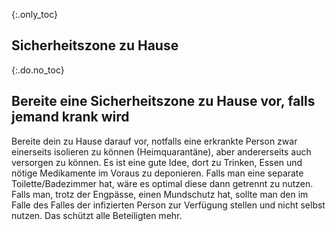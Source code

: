 {:.only_toc}
## Sicherheitszone zu Hause

{:.do.no_toc}
## Bereite eine Sicherheitszone zu Hause vor, falls jemand krank wird

Bereite dein zu Hause darauf vor, notfalls eine erkrankte Person zwar einerseits
isolieren zu können (Heimquarantäne), aber andererseits auch versorgen zu können.
Es ist eine gute Idee, dort zu Trinken, Essen und nötige Medikamente im Voraus zu deponieren. 
Falls man eine separate Toilette/Badezimmer hat, wäre es optimal diese dann getrennt zu nutzen. Falls man, trotz der Engpässe, einen Mundschutz hat, sollte man den im Falle des Falles der infizierten Person zur Verfügung stellen und nicht selbst nutzen. Das schützt alle Beteiligten mehr.
